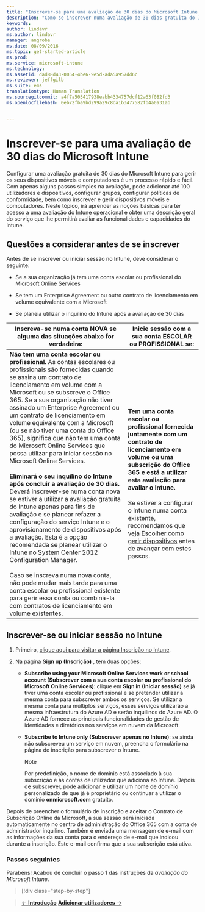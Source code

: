 ```yaml
---
title: "Inscrever-se para uma avaliação de 30 dias do Microsoft Intune | Microsoft Intune"
description: "Como se inscrever numa avaliação de 30 dias gratuita do Intune e o que tem de considerar antes de se inscrever"
keywords: 
author: lindavr
ms.author: lindavr
manager: angrobe
ms.date: 08/09/2016
ms.topic: get-started-article
ms.prod: 
ms.service: microsoft-intune
ms.technology: 
ms.assetid: dad88d43-0054-4be6-9e5d-ada5a957dd6c
ms.reviewer: jeffgilb
ms.suite: ems
translationtype: Human Translation
ms.sourcegitcommit: a4f7a503417938eabb4334757dcf12a63f082fd3
ms.openlocfilehash: 0eb72fba9bd299a29c8da1b3477582fb4a0a31ab


---
```


# <a name="sign-up-for-a-30day-evaluation-of-microsoft-intune"></a>Inscrever-se para uma avaliação de 30 dias do Microsoft Intune

Configurar uma avaliação gratuita de 30 dias do Microsoft Intune para gerir os seus dispositivos móveis e computadores é um processo rápido e fácil. Com apenas alguns passos simples na avaliação, pode adicionar até 100 utilizadores e dispositivos, configurar grupos, configurar políticas de conformidade, bem como inscrever e gerir dispositivos móveis e computadores. Neste tópico, irá aprender as noções básicas para ter acesso a uma avaliação do Intune operacional e obter uma descrição geral do serviço que lhe permitirá avaliar as funcionalidades e capacidades do Intune.

## <a name="what-to-consider-before-you-sign-up"></a>Questões a considerar antes de se inscrever

Antes de se inscrever ou iniciar sessão no Intune, deve considerar o seguinte:

-   Se a sua organização já tem uma conta escolar ou profissional do Microsoft Online Services

-   Se tem um Enterprise Agreement ou outro contrato de licenciamento em volume equivalente com a Microsoft

-   Se planeia utilizar o inquilino do Intune após a avaliação de 30 dias

|Inscreva-se numa conta NOVA se alguma das situações abaixo for verdadeira:|Inicie sessão com a sua conta ESCOLAR ou PROFISSIONAL se:|
|-----------------------------------------------------------------|------------------------------------------------|
|**Não tem uma conta escolar ou profissional.** As contas escolares ou profissionais são fornecidas quando se assina um contrato de licenciamento em volume com a Microsoft ou se subscreve o Office 365. Se a sua organização não tiver assinado um Enterprise Agreement ou um contrato de licenciamento em volume equivalente com a Microsoft (ou se não tiver uma conta do Office 365), significa que não tem uma conta do Microsoft Online Services que possa utilizar para iniciar sessão no Microsoft Online Services.<br /><br />**Eliminará o seu inquilino do Intune após concluir a avaliação de 30 dias.** Deverá inscrever-se numa conta nova se estiver a utilizar a avaliação gratuita do Intune apenas para fins de avaliação e se planear refazer a configuração do serviço Intune e o aprovisionamento de dispositivos após a avaliação. Esta é a opção recomendada se planear utilizar o Intune no System Center 2012 Configuration Manager.<br /><br />Caso se inscreva numa nova conta, não pode mudar mais tarde para uma conta escolar ou profissional existente para gerir essa conta ou combiná-la com contratos de licenciamento em volume existentes.|**Tem uma conta escolar ou profissional fornecida juntamente com um contrato de licenciamento em volume ou uma subscrição do Office 365 e está a utilizar esta avaliação para avaliar o Intune.**<br /><br />Se estiver a configurar o Intune numa conta existente, recomendamos que veja [Escolher como gerir dispositivos](/intune/get-started/choose-how-to-manage-devices) antes de avançar com estes passos.|

## <a name="sign-up-or-sign-in-to-intune"></a>Inscrever-se ou iniciar sessão no Intune

1.  Primeiro, [clique aqui para visitar a página Inscrição no Intune](https://portal.office.com/Signup/Signup.aspx?OfferId=40BE278A-DFD1-470a-9EF7-9F2596EA7FF9&dl=INTUNE_A&ali=1#0%20).

2.  Na página **Sign up (Inscrição)** , tem duas opções:

    -   **Subscribe using your Microsoft Online Services work or school account (Subscrever com a sua conta escolar ou profissional do Microsoft Online Services)**: clique em **Sign in (Iniciar sessão)** se já tiver uma conta escolar ou profissional e se pretender utilizar a mesma conta para subscrever ambos os serviços. Se utilizar a mesma conta para múltiplos serviços, esses serviços utilizarão a mesma infraestrutura do Azure AD e serão inquilinos do Azure AD. O Azure AD fornece as principais funcionalidades de gestão de identidades e diretórios nos serviços em nuvem da Microsoft.

    -   **Subscribe to Intune only (Subscrever apenas no Intune)**: se ainda não subscreveu um serviço em nuvem, preencha o formulário na página de inscrição para subscrever o Intune.

        > [!NOTE]
        > Por predefinição, o nome de domínio está associado à sua subscrição e às contas de utilizador que adiciona ao Intune. Depois de subscrever, pode adicionar e utilizar um nome de domínio personalizado de que já é proprietário ou continuar a utilizar o domínio **onmicrosoft.com** gratuito.

Depois de preencher o formulário de inscrição e aceitar o Contrato de Subscrição Online da Microsoft, a sua sessão será iniciada automaticamente no centro de administração do Office 365 com a conta de administrador inquilino. Também é enviada uma mensagem de e-mail com as informações da sua conta para o endereço de e-mail que indicou durante a inscrição. Este e-mail confirma que a sua subscrição está ativa.

### <a name="next-steps"></a>Passos seguintes
Parabéns! Acabou de concluir o passo 1 das instruções da *avaliação do Microsoft Intune*.

>[!div class="step-by-step"]

>[&larr; **Introdução**](get-started-with-a-30-day-trial-of-microsoft-intune.md)     [**Adicionar utilizadores** &rarr;](get-started-with-a-30-day-trial-of-microsoft-intune-step-2.md)  



<!--HONumber=Nov16_HO1-->


